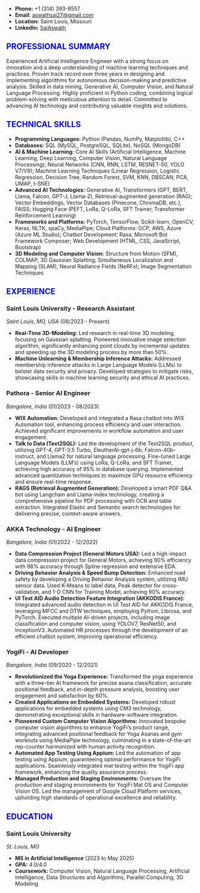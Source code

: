 - **Phone:** +1 (314) 393-8557
- **Email:** [aswathsai27@gmail.com](mailto:aswathsai27@gmail.com)
- **Location:** Saint Louis, Missouri
- **LinkedIn:** [SaiAswath](https://www.linkedin.com/in/sai-aswath-993b61a9/)

## <span style="color:blue">PROFESSIONAL SUMMARY</span>

Experienced Artificial Intelligence Engineer with a strong focus on innovation and a deep understanding of machine learning techniques and practices. Proven track record over three years in designing and implementing algorithms for autonomous decision-making and predictive analysis. Skilled in data mining, Generative AI, Computer Vision, and Natural Language Processing. Highly proficient in Python coding, combining logical problem-solving with meticulous attention to detail. Committed to advancing AI technology and contributing valuable insights and solutions.

## <span style="color:blue">TECHNICAL SKILLS</span>

- **Programming Languages:** Python (Pandas, NumPy, Matplotlib), C++
- **Databases:** SQL (MySQL, PostgreSQL, SQLite), NoSQL (MongoDB)
- **AI & Machine Learning:** Core AI Skills (Artificial Intelligence, Machine Learning, Deep Learning, Computer Vision, Natural Language Processing); Neural Networks (CNN, RNN, LSTM, RESNET-50, YOLO V7/V9); Machine Learning Techniques (Linear Regression, Logistic Regression, Decision Tree, Random Forest, SVM, KNN, DBSCAN, PCA, UMAP, t-SNE)
- **Advanced AI Technologies:** Generative AI, Transformers (GPT, BERT, Llama, Falcon, GPT-J, Llama-2), Retrieval-augmented generation (RAG); Vector Embeddings, Vector Databases (Pinecone, ChromaDB, etc.), FAISS; Hugging Face (PEFT, LoRa, Q-LoRa, SFT Trainer, Transformer Reinforcement Learning)
- **Frameworks and Platforms:** PyTorch, TensorFlow, Scikit-learn, OpenCV, Keras, NLTK, spaCy, MediaPipe; Cloud Platforms: GCP, AWS, Azure (Azure ML Studio); Chatbot Development: Rasa, Microsoft Bot Framework Composer; Web Development (HTML, CSS, JavaScript, Bootstrap)
- **3D Modeling and Computer Vision:** Structure from Motion (SFM), COLMAP, 3D Gaussian Splatting; Simultaneous Localization and Mapping (SLAM), Neural Radiance Fields (NeRFs); Image Segmentation Techniques

## <span style="color:blue">EXPERIENCE</span>

### Saint Louis University - Research Assistant
*Saint Louis, MO, USA* (08/2023 - Present)

- **Real-Time 3D-Modeling:** Led research in real-time 3D modeling, focusing on Gaussian splatting. Pioneered innovative image selection algorithm, significantly enhancing point clouds by incremental updates and speeding up the 3D modeling process by more than 50%.
- **Machine Unlearning & Membership Inference Attacks:** Addressed membership inference attacks in Large Language Models (LLMs) to bolster data security and privacy. Developed strategies to mitigate risks, showcasing skills in machine learning security and ethical AI practices.

### Pathora - Senior AI Engineer
*Bangalore, India* (01/2023 - 08/2023)

- **WIX Automation:** Developed and integrated a Rasa chatbot into WIX Automation tool, enhancing process efficiency and user interaction. Achieved significant improvements in workflow automation and user engagement.
- **Talk to Data (Text2SQL):** Led the development of the Text2SQL product, utilizing GPT-4, GPT-3.5 Turbo, EleutherAI-gpt-j-6b, Falcon-40b-instruct, and Llama2 for natural language processing. Fine-tuned Large Language Models (LLM’s) using LoRa, Q-LoRa, and SFT Trainer, achieving high accuracy of 95% in database querying. Implemented advanced quantization techniques to maximize GPU resource efficiency and ensure real-time response.
- **RAGS (Retrieval Augmented Generation):** Developed a smart PDF Q&A bot using Langchain and Llama-index technology, creating a comprehensive pipeline for PDF processing with OCR and table extraction. Integrated Elastic and Semantic search technologies for delivering precise, context-aware answers.

### AKKA Technology - AI Engineer
*Bangalore, India* (01/2022 - 12/2022)

- **Data Compression Project (General Motors USA):** Led a high-impact data compression project for General Motors, achieving 90% efficiency with 98% accuracy through Spline regression and extensive EDA.
- **Driving Behavior Analysis & Speed Bump Detection:** Enhanced road safety by developing a Driving Behavior Analysis system, utilizing IMU sensor data. Used K-Means to label data, Peak detector for cross-validation, and 1-D CNN for Training Model, achieving 90% accuracy.
- **UI Test AID Audio Detection Feature Integration (AKKODIS France):** Integrated advanced audio detection in UI Test AID for AKKODIS France, leveraging MFCC and DTW techniques, employing Python, Librosa, and PyTorch. Executed multiple AI-driven projects, including image classification and computer vision, using YOLOV7, ResNet50, and InceptionV3. Automated HR processes through the development of an efficient chatbot system, improving operational efficiency.

### YogiFi - AI Developer
*Bangalore, India* (09/2020 - 12/2021)

- **Revolutionized the Yoga Experience:** Transformed the yoga experience with a three-tier AI framework for precise asana classification, accurate positional feedback, and in-depth pressure analysis, boosting user engagement and satisfaction by 60%.
- **Created Applications on Embedded Systems:** Developed robust applications for embedded systems using CM3 technology, demonstrating exceptional skills in hardware-software integration.
- **Pioneered Custom Computer Vision Algorithms:** Innovated bespoke computer vision algorithms to enhance YogiFi’s product range, integrating advanced positional feedback for Yoga Asanas and gym workouts using MediaPipe technology, culminating in a state-of-the-art rep-counter harmonized with human activity recognition.
- **Automated App Testing Using Appium:** Led the automation of app testing using Appium, guaranteeing optimal performance for YogiFi applications. Seamlessly integrated mat testing within the YogiFi app framework, enhancing the quality assurance process.
- **Managed Production and Staging Environments:** Oversaw the production and staging environments for YogiFi Mat OS and Computer Vision OS. Led the management of Google Cloud Platform services, upholding high standards of operational excellence and reliability.

## <span style="color:blue">EDUCATION</span>

### Saint Louis University
*St. Louis, MO*
- **MS in Artificial Intelligence** (2023 to May 2025)
- **GPA:** 4.0/4.0
- **Coursework:** Computer Vision, Natural Language Processing, Artificial Intelligence, Data Structures and Algorithms, Parallel Computing, 3D Modeling
